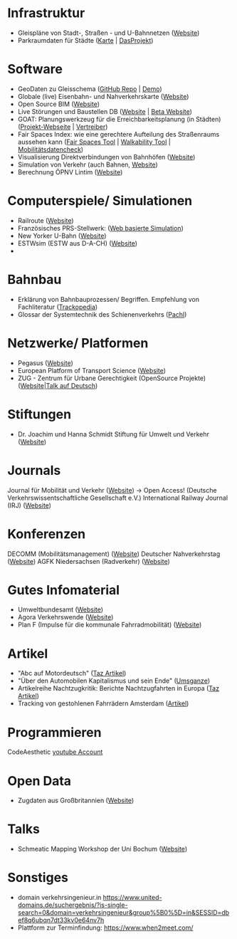 
# Infrastruktur
- Gleispläne von Stadt-, Straßen - und U-Bahnnetzen ([Website](https://www.gleisplanweb.eu/index.php))
- Parkraumdaten für Städte ([Karte](https://radverkehrsatlas.de/regionen/parkraum?lat=52.2632&lng=10.5163&zoom=14.1&theme=parking&bg=default&config=!) | [DasProjekt](https://parkraum.osm-verkehrswende.org/regions/braunschweig/))

# Software
- GeoDaten zu Gleisschema ([GitHub Repo](https://github.com/tcvdijk/intermetro) | [Demo](https://tcvdijk.github.io/intermetro/web/))
- Globale (live) Eisenbahn- und Nahverkehrskarte ([Website](https://travic.app/))
- Open Source BIM ([Website](https://www.bimcollab.com/de/products/bimcollab-zoom))
- Live Störungen und Baustellen DB ([Website](http://strecken.info/) | [Beta Website](https://strecken-info-beta.de/))
- GOAT: Planungswerkzeug für die Erreichbarkeitsplanung (in Städten) ([Projekt-Webseite](https://www.open-accessibility.org/de/) | [Vertreiber](https://plan4better.de/))
- Fair Spaces Index: wie eine gerechtere Aufteilung des Straßenraums aussehen kann ([Fair Spaces Tool](https://fair-spaces.de/fsi/) | [Walkability Tool](https://fair-spaces.de/wt/) | [Mobilitätsdatencheck](https://fair-spaces.de/md/))
- Visualisierung Direktverbindungen von Bahnhöfen ([Website](https://direkt.bahn.guru/))
- Simulation von Verkehr (auch Bahnen, [Website](https://sumo.dlr.de/docs/Simulation/Railways.html))
- Berechnung ÖPNV Lintim ([Website](https://lintim.net/))

# Computerspiele/ Simulationen
- Railroute ([Website](https://railroute.eu/))
- Französisches PRS-Stellwerk: ([Web basierte Simulation](https://www.utc.fr/~wschon/sr06/Simulateur-PRS/index_dev.html))
- New Yorker U-Bahn ([Website](https://bernardgreenberg.com/Subway/))
- ESTWsim (ESTW aus D-A-CH) ([Website](https://www.estwsim.de/cms/index.php))
- 

# Bahnbau
- Erklärung von Bahnbauprozessen/ Begriffen. Empfehlung von Fachliteratur ([Trackopedia](https://www.trackopedia.com/lexikon))
- Glossar der Systemtechnik des Schienenverkehrs ([Pachl](http://www.joernpachl.de/glossar.htm))

# Netzwerke/ Platformen
- Pegasus ([Website](https://pegasus-netzwerk.de/))
- European Platform of Transport Science ([Website](https://www.epts.eu/news.html))
- ZUG - Zentrum für Urbane Gerechtigkeit (OpenSource Projekte) ([Website](https://zug.lu/)|[Talk auf Deutsch](https://www.youtube.com/watch?v=FmkG1-qVwFI))

# Stiftungen
- Dr. Joachim und Hanna Schmidt Stiftung für Umwelt und Verkehr ([Website](https://dr-schmidt-stiftung.de/))

# Journals
Journal für Mobilität und Verkehr ([Website](https://journals.qucosa.de/jmv)) -> Open Access! (Deutsche Verkehrswissentschaftliche Gesellschaft e.V.)
International Railway Journal (IRJ) ([Website](https://www.railjournal.com/))

# Konferenzen
DECOMM (Mobilitätsmanagement) ([Website](https://depomm.de/decomm/detailseite/decomm-2025/programm))
Deutscher Nahverkehrstag ([Website](https://www.deutschernahverkehrstag.de/))
AGFK Niedersachsen (Radverkehr) ([Website](https://www.agfk-niedersachsen.de/service/fachtagungen/fachtagung-2024.html))

# Gutes Infomaterial
- Umweltbundesamt ([Website](https://www.umweltbundesamt.de/themen/verkehr-laerm))
- Agora Verkehrswende ([Website](https://www.agora-verkehrswende.de))
- Plan F (Impulse für die kommunale Fahrradmobilität) ([Website](https://plan-f.info/))

# Artikel
- "Abc auf Motordeutsch" ([Taz Artikel](https://taz.de/Abc-auf-Motordeutsch/!5903757/))
- "Über den Automobilen Kapitalismus und sein Ende" ([Umsganze](https://www.umsganze.org/nichts-ist-unmoeglich/))
- Artikelreihe Nachtzugkritik: Berichte Nachtzugfahrten in Europa ([Taz Artikel](https://taz.de/Serie-Nachtzugkritik/!t5329795/))
- Tracking von gestohlenen Fahrrädern Amsterdam ([Artikel](https://journals.plos.org/plosone/article?id=10.1371%2Fjournal.pone.0279906))

# Programmieren
CodeAesthetic [youtube Account](https://www.youtube.com/@CodeAesthetic/videos)

# Open Data
- Zugdaten aus Großbritannien ([Website](https://www.opentraintimes.com/))

# Talks
- Schmeatic Mapping Workshop der Uni Bochum ([Website](https://www.ruhr-uni-bochum.de/schematicmapping/programme.html))
# Sonstiges
- domain verkehrsingenieur.in https://www.united-domains.de/suchergebnis/?is-single-search=0&domain=verkehrsingenieur&group%5B0%5D=in&SESSID=dbef8q6ubqn7dt33kv0e64nv7h
- Plattform zur Terminfindung: https://www.when2meet.com/
